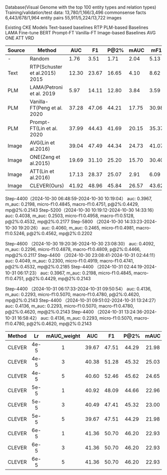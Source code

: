 Database(Visual Genome with the top 100 entity types and relation types)
	Training/validation/test data: 
		13,780/1,166/3,496 commonsense facts
		6,443/678/1,964 entity pairs
		55,911/5,224/13,722 images

Existing CKE Models
	Text-based baselines
		RTP
	PLM-based Baselines
		LAMA
		Fine-tune BERT
			Prompt-FT
			Vanilla-FT
	Image-based Baselines
		AVG
		ONE
		ATT
		VRD

| Source | Method                        | AUC   | F1    | P@2%  | mAUC  | mF1   | mP@2% |
| ------ | ----------------------------- | ----- | ----- | ----- | ----- | ----- | ----- |
| -      | Random                        | 1.76  | 3.51  | 1.71  | 2.04  | 5.13  | 1.94  |
| Text   | RTP(Schuster et al.2015) 2015 | 12.30 | 23.67 | 16.65 | 4.10  | 8.62  | 7.34  |
| PLM    | LAMA(Petroni et al. 2019      | 5.97  | 14.11 | 12.80 | 3.84  | 3.59  | 5.59  |
| PLM    | Vanilla-FT(Peng et al. 2020   | 37.28 | 47.06 | 44.21 | 17.75 | 30.98 | 17.34 |
| PLM    | Prompt-FT(Lin et al. 2020     | 37.99 | 44.43 | 41.69 | 20.15 | 35.37 | 19.81 |
| Image  | AVG(Lin et al.2016)           | 39.04 | 47.49 | 44.34 | 24.73 | 41.07 | 20.83 |
| Image  | ONE(Zeng et al.2015)          | 19.69 | 31.10 | 25.20 | 15.70 | 30.40 | 12.82 |
| Image  | ATT(Lin et al.2016)           | 17.13 | 28.37 | 25.07 | 2.91  | 6.09  | 2.20  |
| Image  | CLEVER(Ours)                  | 41.92 | 48.96 | 45.84 | 26.57 | 43.62 | 22.02 |


Step-4400（2024-10-30 06:48:59-2024-10-30 10:19:04）
auc: 0.3967, m_auc: 0.2198, micro-f1:0.4845, macro-f1:0.4751, p@2%:0.4429, mp@2%:0.2143
Step-5200（2024-10-30 10:19:12-2024-10-30 14:33:16）
auc: 0.4038, m_auc: 0.2503, micro-f1:0.4958, macro-f1:0.5128, p@2%:0.4532, mp@2%:0.2177
Step-5800 （2024-10-30 14:33:23-2024-10-30 19:20:26）
auc: 0.4060, m_auc: 0.2465, micro-f1:0.4981, macro-f1:0.5246, p@2%:0.4562, mp@2%:0.2202

Step-4600 （2024-10-30 19:20:36-2024-10-30 23:08:30）
auc: 0.4092, m_auc: 0.2296, micro-f1:0.4878, macro-f1:0.4809, p@2%:0.4466, mp@2%:0.2117
Step-4400 （2024-10-30 23:08:41-2024-10-31 02:44:11）
auc: 0.4049, m_auc: 0.2300, micro-f1:0.4919, macro-f1:0.4741, p@2%:0.4532, mp@2%:0.2185
Step-4400 （2024-10-31 02:44:19-2024-10-31 06:17:23）
auc: 0.3967, m_auc: 0.2198, micro-f1:0.4845, macro-f1:0.4751, p@2%:0.4429, mp@2%:0.2143

Step-4400 （2024-10-31 06:17:33-2024-10-31 09:50:54）
auc: 0.4136, m_auc: 0.2293, micro-f1:0.5070, macro-f1:0.4780, p@2%:0.4620, mp@2%:0.2143
Step-4400 （2024-10-31 09:51:02-2024-10-31 13:24:27）
auc: 0.4136, m_auc: 0.2293, micro-f1:0.5070, macro-f1:0.4780, p@2%:0.4620, mp@2%:0.2143
Step-4400 （2024-10-31 13:24:36-2024-10-31 16:58:42）
auc: 0.4136, m_auc: 0.2293, micro-f1:0.5070, macro-f1:0.4780, p@2%:0.4620, mp@2%:0.2143

| Method |  Lr  | mAUC_weight |  AUC  |  F1   | P@2%  | mAUC  |  mF1  | mP@2% |
| :----: | :--: | :---------: | :---: | :---: | :---: | :---: | :---: | :---: |
| CLEVER | 4e-5 |      1      | 39.67 | 47.51 | 44.29 | 21.98 | 48.45 | 21.43 |
| CLEVER | 4e-5 |      3      | 40.38 | 51.28 | 45.32 | 25.03 | 49.58 | 21.77 |
| CLEVER | 4e-5 |      5      | 40.60 | 52.46 | 45.62 | 24.65 | 49.81 | 22.02 |
| CLEVER | 5e-5 |      1      | 40.92 | 48.09 | 44.66 | 22.96 | 48.78 | 21.17 |
| CLEVER | 5e-5 |      3      | 40.49 | 47.41 | 45.32 | 23.00 | 49.19 | 21.85 |
| CLEVER | 5e-5 |      5      | 39.67 | 47.51 | 44.29 | 21.98 | 48.45 | 21.43 |
| CLEVER | 6e-5 |      1      | 41.36 | 50.70 | 46.20 | 22.93 | 47.80 | 21.43 |
| CLEVER | 6e-5 |      3      | 41.36 | 50.70 | 46.20 | 22.93 | 47.80 | 21.43 |
| CLEVER | 6e-5 |      5      | 41.36 | 50.70 | 46.20 | 22.93 | 47.80 | 21.43 |